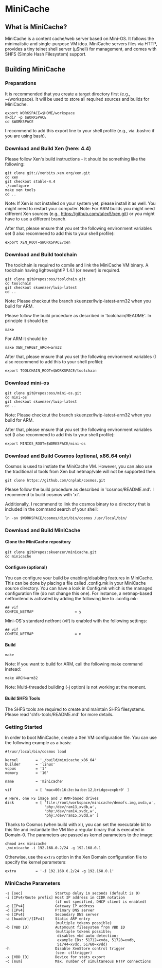 MiniCache
=========

What is MiniCache?
------------------

MiniCache is a content cache/web server based on Mini-OS. It follows the
minimalistic and single-purpose VM idea. MiniCache servers files via HTTP,
provides a tiny telnet shell server (µShell) for management, and comes with
SHFS (Simple Hash Filesystem) support.


Building MiniCache
------------------

### Preparations
It is recommended that you create a target directory first (e.g., ~/workspace).
It will be used to store all required sources and builds for MiniCache.

    export WORKSPACE=$HOME/workspace
    mkdir -p $WORKSPACE
    cd $WORKSPACE

I recommend to add this export line to your shell profile (e.g., via .bashrc if
you are using bash).


### Download and Build Xen (here: 4.4)
Please follow Xen's build instructions - it should be something like the
following:

    git clone git://xenbits.xen.org/xen.git
    cd xen
    git checkout stable-4.4
    ./configure
    make xen tools
    cd ..

Note: If Xen is not installed on your system yet, please install it as well.
You might need to restart your computer.
Note: For ARM builds you might need different Xen sources (e.g., https://github.com/talex5/xen.git)
or you might have to use a different branch.

After that, please ensure that you set the following environment variables set
(I also recommend to add this to your shell profile):

    export XEN_ROOT=$WORKSPACE/xen


### Download and Build toolchain
The toolchain is required to comile and link the MiniCache VM binary. A
toolchain having lightweightIP 1.4.1 (or newer) is required.

    git clone git@repos:oss/toolchain.git
    cd toolchain
    git checkout skuenzer/lwip-latest
    cd ..

Note: Please checkout the branch skuenzer/lwip-latest-arm32 when you build for ARM.

Please follow the build procedure as described in 'toolchain/README'.
In principle it should be:

    make

For ARM it should be

    make XEN_TARGET_ARCH=arm32

After that, please ensure that you set the following environment variables
(I also recommend to add this to your shell profile):

    export TOOLCHAIN_ROOT=$WORKSPACE/toolchain

### Download mini-os

    git clone git@repos:oss/mini-os.git
    cd mini-os
    git checkout skuenzer/lwip-latest
    cd ..

Note: Please checkout the branch skuenzer/lwip-latest-arm32 when you build for ARM.

After that, please ensure that you set the following environment variables set
(I also recommend to add this to your shell profile):

    export MINIOS_ROOT=$WORKSPACE/mini-os

### Download and Build Cosmos (optional, x86_64 only)
Cosmos is used to instiate the MiniCache VM. However, you can also use the
traditional xl tools from Xen but netmap/vale will not be supported then.

    git clone https://github.com/cnplab/cosmos.git

Please follow the build procedure as described in 'cosmos/README.md'.
I recommend to build cosmos with 'xl'.

Additionally, I recommend to link the cosmos binary to a directory that is
included in the command search of your shell:

    ln -sv $WORKSPACE/cosmos/dist/bin/cosmos /usr/local/bin/


### Download and Build MiniCache
#### Clone the MiniCache repository

    git clone git@repos:skuenzer/minicache.git
    cd minicache

#### Configure (optional)
You can configure your build by enabling/disabling features in MiniCache.
This can be done by placing a file called .config.mk in your MiniCache
source directory. You can have a look in Config.mk which is the managed
configuration file (do not change this one).
For instance, a netmap-based netfrontend is activated by adding the
following line to .config.mk:

    ## vif
    CONFIG_NETMAP                   = y

Mini-OS's standard netfront (vif) is enabled with the following settings:

    ## vif
    CONFIG_NETMAP                   = n

#### Build

    make

Note: If you want to build for ARM, call the following make command instead:

    make ARCH=arm32

Note: Multi-threaded building (-j option) is not working at the moment.

#### Build SHFS Tools
The SHFS tools are required to create and maintain SHFS filesystems.
Please read 'shfs-tools/README.md' for more details.


### Getting Started
In order to boot MiniCache, create a Xen VM configuration file. You can use the
following example as a basis:

    #!/usr/local/bin/cosmos load

    kernel        = './build/minicache_x86_64'
    builder       = 'linux'
    vcpus         = '1'
    memory        = '16'

    name          = 'minicache'

    vif           = [ 'mac=00:16:3e:ba:be:12,bridge=expbr0' ]

    # Here, one FS image and 3 RAM-based drives
    disk          = [ 'file:/root/workspace/minicache/demofs.img,xvda,w',
                      'phy:/dev/ram13,xvdb,w',
                      'phy:/dev/ram14,xvdc,w',
                      'phy:/dev/ram15,xvdd,w' ]

Thanks to Cosmos (when build with xl), you can set the executable bit to
this file and instantiate the VM like a regular binary that is executed
in Domain-0. The parameters are passed as kernel parameters to the image:

    chmod a+x minicache
    ./minicache -i 192.168.0.2/24 -g 192.168.0.1

Otherwise, use the `extra` option in the Xen Domain configuration file to
specify the kernel parameters:

    extra         = '-i 192.168.0.2/24 -g 192.168.0.1'


### MiniCache Parameters

    -s [sec]               Startup delay in seconds (default is 0)
    -i [IPv4/Route prefix] Host IP address in CIDR notation
                           (if not specified, DHCP client is enabled)
    -g [IPv4]              Gateway IP address
    -d [IPv4]              Primary DNS server
    -e [IPv4]              Secondary DNS server
    -a [hwaddr]/[IPv4]     Static ARP entry
                           (multiple tokens possible)
    -b [VBD ID]            Automount filesystem from VBD ID
                           (multiple tokens possible;
                            disables vbd auto detection;
                            example IDs: 51712=xvda, 51728=xvdb,
                            51744=xvdc, 51760=xvdd)
    -h                     Disable XenStore control trigger
                           (see: ctltrigger)
    -x [VBD ID]            Device for stats export
    -c [num]               Max. number of simultaneous HTTP connections

